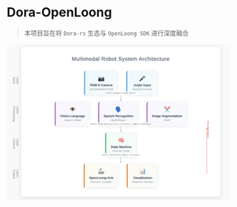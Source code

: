 # Dora-OpenLoong

> 本项目旨在将 `Dora-rs` 生态与 `OpenLoong SDK` 进行深度融合

![dataflow系统架构图](docs/assets/dataflow.png)
